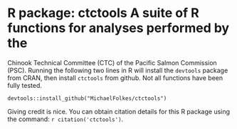# R package: ctctools A suite of R functions for analyses performed by the
Chinook Technical Committee (CTC) of the Pacific Salmon Commission (PSC).
Running the following two lines in R will install the `devtools` package from
CRAN, then install `ctctools` from github. Not all functions have been fully
tested. 
```{r} install.packages("devtools") 
devtools::install_github("MichaelFolkes/ctctools") 
```
Giving credit is nice. You can obtain citation details for this R package using the command: 
`r citation('ctctools')`.
